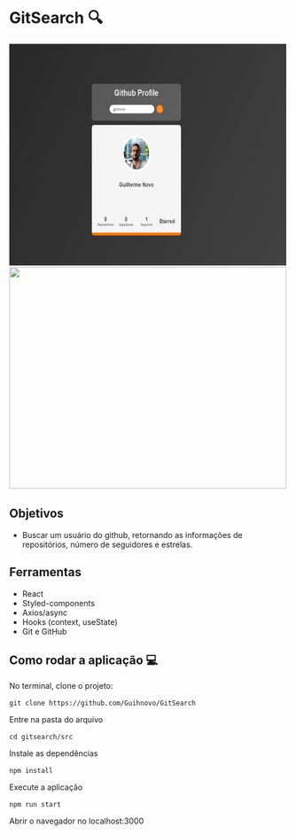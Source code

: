 # GitSearch :mag:

<img src="https://github.com/Guihnovo/GitSearch/blob/master/imageRedm/Perfil.jpg" width="500" height="400"> <img src="https://github.com/Guihnovo/GitSearch/blob/master/imageRedm/Repositórios.jpg" width="500" height="400">

<h2>Objetivos</h2>

 - Buscar um usuário do github, retornando as informações de repositórios, número de seguidores e estrelas. 

<h2>Ferramentas</h2>

- React
- Styled-components
- Axios/async
- Hooks (context, useState)
- Git e GitHub

## Como rodar a aplicação :computer:
No terminal, clone o projeto:
```
git clone https://github.com/Guihnovo/GitSearch
```
Entre na pasta do arquivo
```
cd gitsearch/src
```
Instale as dependências
```
npm install
```
Execute a aplicação
```
npm run start
```
Abrir o navegador no localhost:3000

